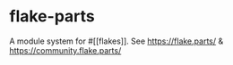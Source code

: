 
# flake-parts

A module system for #[[flakes]]. See https://flake.parts/ & https://community.flake.parts/
